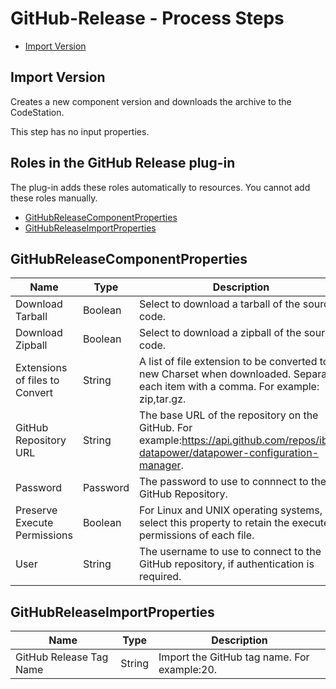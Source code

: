 
# GitHub-Release - Process Steps

* [Import Version](#import_version)


## Import Version

Creates a new component version and downloads the archive to the CodeStation.

This step has no input properties.


## Roles in the GitHub Release plug-in

The plug-in adds these roles automatically to resources. You cannot add these roles manually.


* [GitHubReleaseComponentProperties](#githubreleasecomponentproperties_role)
* [GitHubReleaseImportProperties](#githubreleaseimportproperties_role)


## GitHubReleaseComponentProperties


| Name | Type | Description |
| --- | --- | --- |
| Download Tarball | Boolean | Select to download a tarball of the source code. |
| Download Zipball | Boolean | Select to download a zipball of the source code. |
| Extensions of files to Convert | String | A list of file extension to be converted to a new Charset when downloaded. Separate each item with a comma. For example: zip,tar.gz. |
| GitHub Repository URL | String | The base URL of the repository on the GitHub. For example:https://api.github.com/repos/ibm-datapower/datapower-configuration-manager. |
| Password | Password | The password to use to connnect to the GitHub Repository. |
| Preserve Execute Permissions | Boolean | For Linux and UNIX operating systems, select this property to retain the execute permissions of each file. |
| User | String | The username to use to connect to the GitHub repository, if authentication is required. |

## GitHubReleaseImportProperties


| Name | Type | Description |
| --- | --- | --- |
| GitHub Release Tag Name | String | Import the GitHub tag name. For example:20. |


